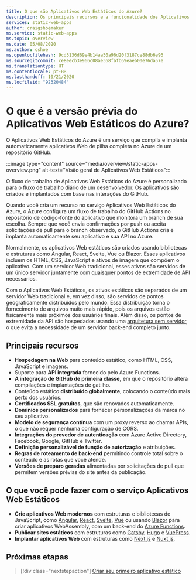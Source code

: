 ```yaml
---
title: O que são Aplicativos Web Estáticos do Azure?
description: Os principais recursos e a funcionalidade dos Aplicativos Web Estáticos do Azure.
services: static-web-apps
author: craigshoemaker
ms.service: static-web-apps
ms.topic: overview
ms.date: 05/08/2020
ms.author: cshoe
ms.openlocfilehash: 9cd5136d69e4b14aa50a96d20f3187ce88db6e96
ms.sourcegitcommit: ce8eecb3e966c08ae368fafb69eaeb00e76da57e
ms.translationtype: HT
ms.contentlocale: pt-BR
ms.lasthandoff: 10/21/2020
ms.locfileid: "92320484"
---
```

# <a name="what-is-azure-static-web-apps-preview"></a>O que é a versão prévia do Aplicativos Web Estáticos do Azure?

O Aplicativos Web Estáticos do Azure é um serviço que compila e implanta automaticamente aplicativos Web de pilha completa no Azure de um repositório GitHub.

:::image type="content" source="media/overview/static-apps-overview.png" alt-text="Visão geral de Aplicativos Web Estáticos":::

O fluxo de trabalho de Aplicativos Web Estáticos do Azure é personalizado para o fluxo de trabalho diário de um desenvolvedor. Os aplicativos são criados e implantados com base nas interações do GitHub.

Quando você cria um recurso no serviço Aplicativos Web Estáticos do Azure, o Azure configura um fluxo de trabalho do GitHub Actions no repositório de código-fonte do aplicativo que monitora um branch de sua escolha. Sempre que você envia confirmações por push ou aceita solicitações de pull para o branch observado, o GitHub Actions cria e implanta automaticamente seu aplicativo e sua API no Azure.

Normalmente, os aplicativos Web estáticos são criados usando bibliotecas e estruturas como Angular, React, Svelte, Vue ou Blazor. Esses aplicativos incluem os HTML, CSS, JavaScript e ativos de imagem que compõem o aplicativo. Com um servidor Web tradicional, esses ativos são servidos de um único servidor juntamente com quaisquer pontos de extremidade de API necessários.

Com o Aplicativos Web Estáticos, os ativos estáticos são separados de um servidor Web tradicional e, em vez disso, são servidos de pontos geograficamente distribuídos pelo mundo. Essa distribuição torna o fornecimento de arquivos muito mais rápido, pois os arquivos estão fisicamente mais próximos dos usuários finais. Além disso, os pontos de extremidade da API são hospedados usando uma [arquitetura sem servidor](../azure-functions/functions-overview.md), o que evita a necessidade de um servidor back-end completo junto.

## <a name="key-features"></a>Principais recursos

- **Hospedagem na Web** para conteúdo estático, como HTML, CSS, JavaScript e imagens.
- Suporte para **API integrada** fornecido pelo Azure Functions.
- **A integração de GitHub de primeira classe,** em que o repositório altera compilações e implantações de gatilho.
- Conteúdo estático **distribuído globalmente**, colocando o conteúdo mais perto dos usuários.
- **Certificados SSL gratuitos**, que são renovados automaticamente.
- **Domínios personalizados** para fornecer personalizações da marca no seu aplicativo.
- **Modelo de segurança contínua** com um proxy reverso ao chamar APIs, o que não requer nenhuma configuração de CORS.
- **Integrações do provedor de autenticação** com Azure Active Directory, Facebook, Google, GitHub e Twitter.
- **Definição personalizável de função de autorização** e atribuições.
- **Regras de roteamento de back-end** permitindo controle total sobre o conteúdo e as rotas que você atende.
- **Versões de preparo geradas** alimentadas por solicitações de pull que permitem versões prévias do site antes da publicação.

## <a name="what-you-can-do-with-static-web-apps"></a>O que você pode fazer com o serviço Aplicativos Web Estáticos

- **Crie aplicativos Web modernos** com estruturas e bibliotecas de JavaScript, como [Angular](getting-started.md?tabs=angular), [React](getting-started.md?tabs=react), [Svelte](/learn/modules/publish-app-service-static-web-app-api/), [Vue](getting-started.md?tabs=react) ou usando [Blazor](https://dotnet.microsoft.com/apps/aspnet/web-apps/blazor) para criar aplicativos WebAssembly, com um back-end do [Azure Functions](apis.md).
- **Publicar sites estáticos** com estruturas como [Gatsby](publish-gatsby.md), [Hugo](publish-hugo.md) e [VuePress](publish-vuepress.md).
- **Implantar aplicativos Web** com estruturas como [Next.js](deploy-nextjs.md) e [Nuxt.js](deploy-nuxtjs.md).

## <a name="next-steps"></a>Próximas etapas

> [!div class="nextstepaction"]
> [Criar seu primeiro aplicativo estático](getting-started.md)